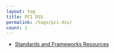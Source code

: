 ```yaml
---
layout: tag
title: PCI DSS
permalink: /tags/pci-dss/
count: 1
---
```


- [Standards and Frameworks Resources](https://itsmejayd.github.io/blog/resources%20directory/standards-and-frameworks-resources/)
